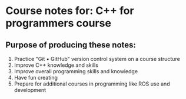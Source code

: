 #  Course notes for: C++ for programmers course

## Purpose of producing these notes:

1. Practice "Git • GitHub" version control system on a course structure
2. Improve C++ knowledge and skills
3. Improve overall programming skills and knowledge
4. Have fun creating
5. Prepare for additional courses in programming like ROS use and development

